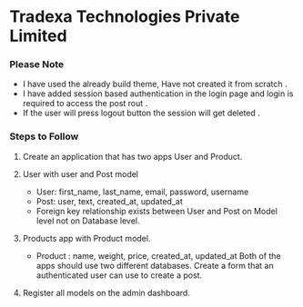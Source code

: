 # Tradexa Technologies Private Limited

### Please Note 
* I have used the already build theme, Have not created it from scratch .
* I have added session based authentication in the login page and login is required to access the post rout .
* If the user will press logout button the session will get deleted .

### Steps to Follow
1. Create an application that has two apps User and Product.
2. User with user and Post model
    - User: first_name, last_name, email, password, username
    - Post: user, text, created_at, updated_at 
    - Foreign key relationship exists between User and Post on Model level not on Database level. 

3. Products app with Product model. 
    - Product : name, weight, price, created_at, updated_at Both of the apps should use two different databases. Create a form that   an authenticated user can use to create a post.

4. Register all models on the admin dashboard.
